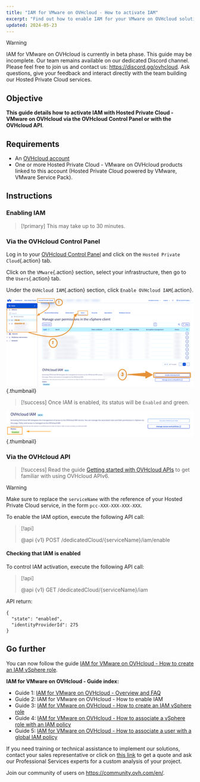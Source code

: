 ```yaml
---
title: "IAM for VMware on OVHcloud - How to activate IAM"
excerpt: "Find out how to enable IAM for your VMware on OVHcloud solution via the OVHcloud Control Panel or via the OVHcloud API"
updated: 2024-05-23
---
```


> [!warning]
> IAM for VMware on OVHcloud is currently in beta phase.
> This guide may be incomplete. Our team remains available on our dedicated Discord channel. Please feel free to join us and contact us: <https://discord.gg/ovhcloud>. Ask questions, give your feedback and interact directly with the team building our Hosted Private Cloud services.

## Objective

**This guide details how to activate IAM with Hosted Private Cloud - VMware on OVHcloud via the OVHcloud Control Panel or with the OVHcloud API**.

## Requirements

- An [OVHcloud account](/pages/account_and_service_management/account_information/ovhcloud-account-creation)
- One or more Hosted Private Cloud - VMware on OVHcloud products linked to this account (Hosted Private Cloud powered by VMware, VMware Service Pack).

## Instructions

### Enabling IAM

> [!primary]
> This may take up to 30 minutes.

### Via the OVHcloud Control Panel

Log in to your [OVHcloud Control Panel](/links/manager) and click on the `Hosted Private Cloud`{.action} tab.

Click on the `VMware`{.action} section, select your infrastructure, then go to the `Users`{.action} tab.

Under the `OVHcloud IAM`{.action} section, click `Enable OVHcloud IAM`{.action}.

![Enable IAM](images/iam_enable_2.png){.thumbnail}

> [!success]
> Once IAM is enabled, its status will be `Enabled` and green.

![Enable IAM](images/iam_enable_3.png){.thumbnail}

### Via the OVHcloud API

> [!success]
> Read the guide [Getting started with OVHcloud APIs](/pages/manage_and_operate/api/first-steps) to get familiar with using OVHcloud APIv6.

> [!warning]
> Make sure to replace the `serviceName` with the reference of your Hosted Private Cloud service, in the form `pcc-XXX-XXX-XXX-XXX`.

To enable the IAM option, execute the following API call:

> [!api]
>
> @api {v1} POST /dedicatedCloud/{serviceName}/iam/enable
>

#### Checking that IAM is enabled

To control IAM activation, execute the following API call:

> [!api]
>
> @api {v1} GET /dedicatedCloud/{serviceName}/iam
>

API return:

```shell
{
  "state": "enabled",
  "identityProviderId": 275
}
```

## Go further

You can now follow the guide [IAM for VMware on OVHcloud - How to create an IAM vSphere role](/pages/hosted_private_cloud/hosted_private_cloud_powered_by_vmware/vmware_iam_role).

**IAM for VMware on OVHcloud - Guide index:**

- Guide 1: [IAM for VMware on OVHcloud - Overview and FAQ](/pages/hosted_private_cloud/hosted_private_cloud_powered_by_vmware/vmware_iam_getting_started)
- Guide 2: IAM for VMware on OVHcloud - How to enable IAM
- Guide 3: [IAM for VMware on OVHcloud - How to create an IAM vSphere role](/pages/hosted_private_cloud/hosted_private_cloud_powered_by_vmware/vmware_iam_role)
- Guide 4: [IAM for VMware on OVHcloud - How to associate a vSphere role with an IAM policy](/pages/hosted_private_cloud/hosted_private_cloud_powered_by_vmware/vmware_iam_role_policy)
- Guide 5: [IAM for VMware on OVHcloud - How to associate a user with a global IAM policy](/pages/hosted_private_cloud/hosted_private_cloud_powered_by_vmware/vmware_iam_user_policy)

If you need training or technical assistance to implement our solutions, contact your sales representative or click on [this link](https://www.ovhcloud.com/es/professional-services/) to get a quote and ask our Professional Services experts for a custom analysis of your project.

Join our community of users on <https://community.ovh.com/en/>.